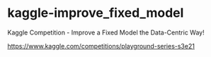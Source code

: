 # kaggle-improve_fixed_model
Kaggle Competition - Improve a Fixed Model the Data-Centric Way!

https://www.kaggle.com/competitions/playground-series-s3e21
